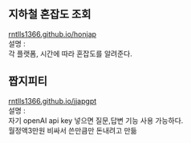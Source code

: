 ## 지하철 혼잡도 조회
[rntlls1366.github.io/honjap](rntlls1366.github.io.honjap)
<br/>
설명 :<br/>
각 플랫폼, 시간에 따라 혼잡도를 알려준다.

## 짭지피티
[rntlls1366.github.io/jjapgpt](rntlls1366.github.io.jjapgpt)
<br/>
설명 :<br/>
자기 openAI api key 넣으면 질문,답변 기능 사용 가능하다. <br/>월정액3만원 비싸서 쓴만큼만 돈내려고 만듦
